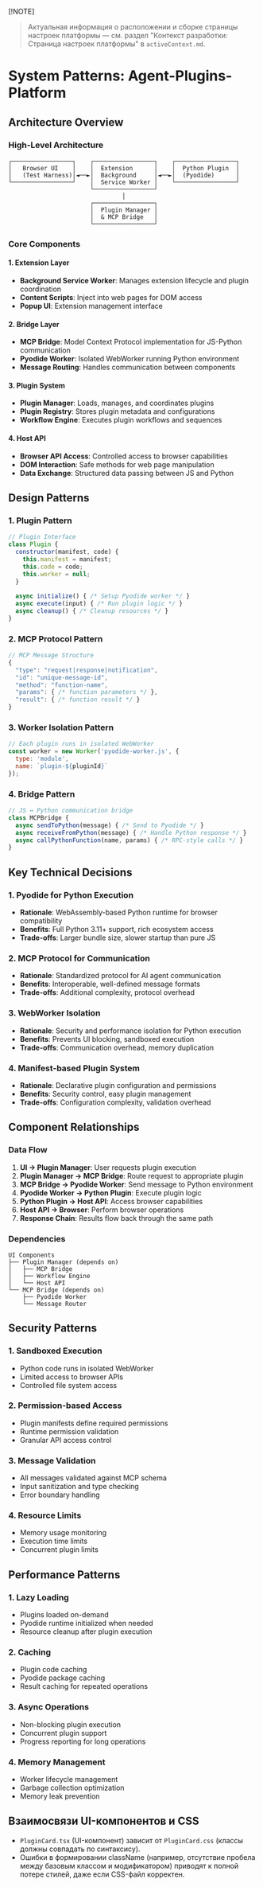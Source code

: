 [!NOTE]
> Актуальная информация о расположении и сборке страницы настроек платформы — см. раздел "Контекст разработки: Страница настроек платформы" в `activeContext.md`.

# System Patterns: Agent-Plugins-Platform

## Architecture Overview

### High-Level Architecture
```
┌─────────────────┐    ┌─────────────────┐    ┌─────────────────┐
│   Browser UI    │    │  Extension      │    │  Python Plugin  │
│   (Test Harness)│◄──►│  Background     │◄──►│  (Pyodide)      │
└─────────────────┘    │  Service Worker │    └─────────────────┘
                       └─────────────────┘
                                │
                       ┌─────────────────┐
                       │  Plugin Manager │
                       │  & MCP Bridge   │
                       └─────────────────┘
```

### Core Components

#### 1. Extension Layer
- **Background Service Worker**: Manages extension lifecycle and plugin coordination
- **Content Scripts**: Inject into web pages for DOM access
- **Popup UI**: Extension management interface

#### 2. Bridge Layer
- **MCP Bridge**: Model Context Protocol implementation for JS-Python communication
- **Pyodide Worker**: Isolated WebWorker running Python environment
- **Message Routing**: Handles communication between components

#### 3. Plugin System
- **Plugin Manager**: Loads, manages, and coordinates plugins
- **Plugin Registry**: Stores plugin metadata and configurations
- **Workflow Engine**: Executes plugin workflows and sequences

#### 4. Host API
- **Browser API Access**: Controlled access to browser capabilities
- **DOM Interaction**: Safe methods for web page manipulation
- **Data Exchange**: Structured data passing between JS and Python

## Design Patterns

### 1. Plugin Pattern
```javascript
// Plugin Interface
class Plugin {
  constructor(manifest, code) {
    this.manifest = manifest;
    this.code = code;
    this.worker = null;
  }
  
  async initialize() { /* Setup Pyodide worker */ }
  async execute(input) { /* Run plugin logic */ }
  async cleanup() { /* Cleanup resources */ }
}
```

### 2. MCP Protocol Pattern
```javascript
// MCP Message Structure
{
  "type": "request|response|notification",
  "id": "unique-message-id",
  "method": "function-name",
  "params": { /* function parameters */ },
  "result": { /* function result */ }
}
```

### 3. Worker Isolation Pattern
```javascript
// Each plugin runs in isolated WebWorker
const worker = new Worker('pyodide-worker.js', {
  type: 'module',
  name: `plugin-${pluginId}`
});
```

### 4. Bridge Pattern
```javascript
// JS ↔ Python communication bridge
class MCPBridge {
  async sendToPython(message) { /* Send to Pyodide */ }
  async receiveFromPython(message) { /* Handle Python response */ }
  async callPythonFunction(name, params) { /* RPC-style calls */ }
}
```

## Key Technical Decisions

### 1. Pyodide for Python Execution
- **Rationale**: WebAssembly-based Python runtime for browser compatibility
- **Benefits**: Full Python 3.11+ support, rich ecosystem access
- **Trade-offs**: Larger bundle size, slower startup than pure JS

### 2. MCP Protocol for Communication
- **Rationale**: Standardized protocol for AI agent communication
- **Benefits**: Interoperable, well-defined message formats
- **Trade-offs**: Additional complexity, protocol overhead

### 3. WebWorker Isolation
- **Rationale**: Security and performance isolation for Python execution
- **Benefits**: Prevents UI blocking, sandboxed execution
- **Trade-offs**: Communication overhead, memory duplication

### 4. Manifest-based Plugin System
- **Rationale**: Declarative plugin configuration and permissions
- **Benefits**: Security control, easy plugin management
- **Trade-offs**: Configuration complexity, validation overhead

## Component Relationships

### Data Flow
1. **UI → Plugin Manager**: User requests plugin execution
2. **Plugin Manager → MCP Bridge**: Route request to appropriate plugin
3. **MCP Bridge → Pyodide Worker**: Send message to Python environment
4. **Pyodide Worker → Python Plugin**: Execute plugin logic
5. **Python Plugin → Host API**: Access browser capabilities
6. **Host API → Browser**: Perform browser operations
7. **Response Chain**: Results flow back through the same path

### Dependencies
```
UI Components
├── Plugin Manager (depends on)
│   ├── MCP Bridge
│   ├── Workflow Engine
│   └── Host API
└── MCP Bridge (depends on)
    ├── Pyodide Worker
    └── Message Router
```

## Security Patterns

### 1. Sandboxed Execution
- Python code runs in isolated WebWorker
- Limited access to browser APIs
- Controlled file system access

### 2. Permission-based Access
- Plugin manifests define required permissions
- Runtime permission validation
- Granular API access control

### 3. Message Validation
- All messages validated against MCP schema
- Input sanitization and type checking
- Error boundary handling

### 4. Resource Limits
- Memory usage monitoring
- Execution time limits
- Concurrent plugin limits

## Performance Patterns

### 1. Lazy Loading
- Plugins loaded on-demand
- Pyodide runtime initialized when needed
- Resource cleanup after plugin execution

### 2. Caching
- Plugin code caching
- Pyodide package caching
- Result caching for repeated operations

### 3. Async Operations
- Non-blocking plugin execution
- Concurrent plugin support
- Progress reporting for long operations

### 4. Memory Management
- Worker lifecycle management
- Garbage collection optimization
- Memory leak prevention 

## Взаимосвязи UI-компонентов и CSS
- `PluginCard.tsx` (UI-компонент) зависит от `PluginCard.css` (классы должны совпадать по синтаксису).
- Ошибки в формировании className (например, отсутствие пробела между базовым классом и модификатором) приводят к полной потере стилей, даже если CSS-файл корректен. 